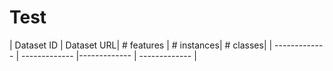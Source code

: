 # Test


| Dataset ID  | Dataset URL| # features | # instances| # classes|
| ------------- | ------------- |------------- | ------------- |

